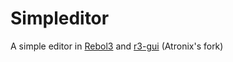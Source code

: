# Simpleditor
A simple editor in [Rebol3](http://atronixengineering.com/downloads.html) and [r3-gui](http://www.atronixengineering.com/r3/r3-gui.r3) (Atronix's fork)
